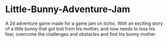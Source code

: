 # Little-Bunny-Adventure-Jam
A 2d adventure game made for a game jam on itchio. With an exciting story of a little bunny that got lost from his mother, and now needs to lose his fear, overcome the challenges and obstacles and find his bunny mother.
